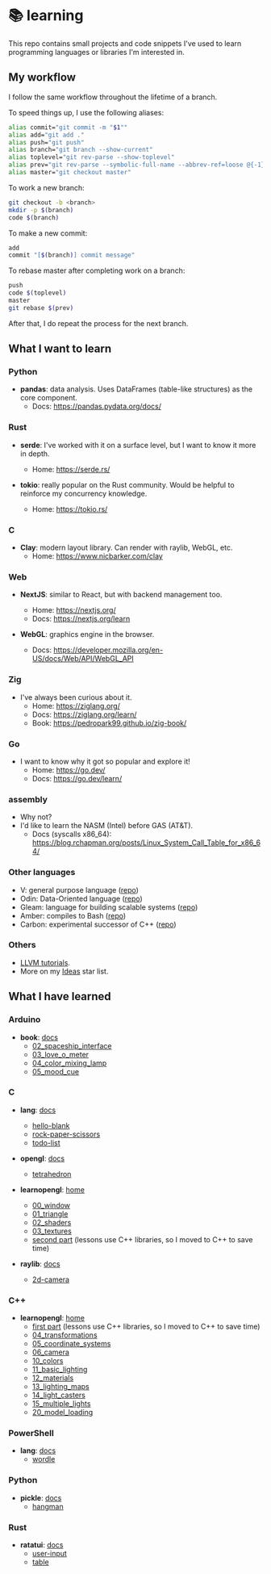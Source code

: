 # 📚 learning

This repo contains small projects and code snippets I've used to learn
programming languages or libraries I'm interested in.

## My workflow

I follow the same workflow throughout the lifetime of a branch.

To speed things up, I use the following aliases:

```sh
alias commit="git commit -m "$1""
alias add="git add ."
alias push="git push"
alias branch="git branch --show-current"
alias toplevel="git rev-parse --show-toplevel"
alias prev="git rev-parse --symbolic-full-name --abbrev-ref=loose @{-1}"
alias master="git checkout master"
```

To work a new branch:

```sh
git checkout -b <branch>
mkdir -p $(branch)
code $(branch)
```

To make a new commit:

```sh
add
commit "[$(branch)] commit message"
```

To rebase master after completing work on a branch:

```sh
push
code $(toplevel)
master
git rebase $(prev)
```

After that, I do repeat the process for the next branch.

## What I want to learn

### Python
- **pandas**: data analysis. Uses DataFrames (table-like structures) as the core component. 
  - Docs: https://pandas.pydata.org/docs/

### Rust
- **serde**: I've worked with it on a surface level, but I want to know it more in depth.
  - Home: https://serde.rs/

- **tokio**: really popular on the Rust community. Would be helpful to reinforce my concurrency knowledge.
  - Home: https://tokio.rs/

### C
- **Clay**: modern layout library. Can render with raylib, WebGL, etc. 
  - Home: https://www.nicbarker.com/clay

### Web
- **NextJS**: similar to React, but with backend management too.
  - Home: https://nextjs.org/
  - Docs: https://nextjs.org/learn

- **WebGL**: graphics engine in the browser.
  - Docs: https://developer.mozilla.org/en-US/docs/Web/API/WebGL_API

### Zig
- I've always been curious about it.
  - Home: https://ziglang.org/
  - Docs: https://ziglang.org/learn/
  - Book: https://pedropark99.github.io/zig-book/

### Go
- I want to know why it got so popular and explore it!
  - Home: https://go.dev/
  - Docs: https://go.dev/learn/

### assembly
- Why not?
- I'd like to learn the NASM (Intel) before GAS (AT&T).
  - Docs (syscalls x86_64): https://blog.rchapman.org/posts/Linux_System_Call_Table_for_x86_64/

### Other languages
- V: general purpose language ([repo](https://github.com/vlang/v))
- Odin: Data-Oriented language ([repo](https://github.com/odin-lang/Odin))
- Gleam: language for building scalable systems ([repo](https://github.com/gleam-lang/gleam))
- Amber: compiles to Bash ([repo](https://github.com/amber-lang/amber))
- Carbon: experimental successor of C++ ([repo](https://github.com/carbon-language/carbon-lang))

### Others
- [LLVM tutorials](https://llvm.org/docs/tutorial/).
- More on my [Ideas](https://github.com/stars/kerudev/lists/ideas) star list.

## What I have learned

### Arduino
- **book**: [docs](https://docs.arduino.cc/)
  - [02_spaceship_interface](./arduino/book/02_spaceship_interface)
  - [03_love_o_meter](./arduino/book/03_love_o_meter)
  - [04_color_mixing_lamp](./arduino/book/04_color_mixing_lamp)
  - [05_mood_cue](./arduino/book/05_mood_cue)

### C
- **lang**: [docs](https://en.cppreference.com/w/c/language)
  - [hello-blank](./c/lang/hello-blank)
  - [rock-paper-scissors](./c/lang/rock-paper-scissors)
  - [todo-list](./c/lang/todo-list)

- **opengl**: [docs](https://www.opengl.org/)
  - [tetrahedron](./c/opengl/tetrahedron)

- **learnopengl**: [home](https://learnopengl.com/)
  - [00_window](./c/opengl/learnopengl/00_window)
  - [01_triangle](./c/opengl/learnopengl/01_triangle)
  - [02_shaders](./c/opengl/learnopengl/02_shaders)
  - [03_textures](./c/opengl/learnopengl/03_textures)
  - [second part](./cpp/opengl/learnopengl) (lessons use C++ libraries, so I moved to C++ to save time)

- **raylib**: [docs](https://www.raylib.com/)
  - [2d-camera](./c/raylib/2d-camera)

### C++
- **learnopengl**: [home](https://learnopengl.com/)
  - [first part](./c/opengl/learnopengl) (lessons use C++ libraries, so I moved to C++ to save time)
  - [04_transformations](./cpp/opengl/learnopengl/04_transformations/)
  - [05_coordinate_systems](./cpp/opengl/learnopengl/05_coordinate_systems/)
  - [06_camera](./cpp/opengl/learnopengl/06_camera/)
  - [10_colors](./cpp/opengl/learnopengl/10_colors)
  - [11_basic_lighting](./cpp/opengl/learnopengl/11_basic_lighting)
  - [12_materials](./cpp/opengl/learnopengl/12_materials)
  - [13_lighting_maps](./cpp/opengl/learnopengl/13_lighting_maps)
  - [14_light_casters](./cpp/opengl/learnopengl/14_light_casters)
  - [15_multiple_lights](./cpp/opengl/learnopengl/15_multiple_lights)
  - [20_model_loading](./cpp/opengl/learnopengl/20_model_loading)

### PowerShell
- **lang**: [docs](https://learn.microsoft.com/en-us/powershell/scripting/how-to-use-docs?view=powershell-7.5)
  - [wordle](./powershell/lang/wordle)

### Python
- **pickle**: [docs](https://docs.python.org/3/library/pickle.html)
  - [hangman](./python/pickle/hangman)

### Rust
- **ratatui**: [docs](https://ratatui.rs/)
  - [user-input](./rust/ratatui/user-input)
  - [table](./rust/ratatui/table)
